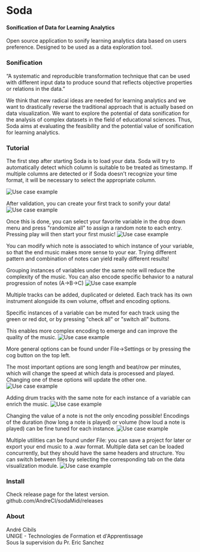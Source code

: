 # Soda
 #### Sonification of Data for Learning Analytics

Open source application to sonify learning analytics data based on users preference.
Designed to be used as a data exploration tool.

### Sonification
“A systematic and reproducible transformation technique that can be used with different input data to produce sound that reflects objective properties or relations in the data.”

We think that new radical ideas are needed for learning analytics and we want to drastically reverse the traditional approach that is actually based on data visualization. We want to explore the potential of data sonification for the analysis of complex datasets in the field of educational sciences. Thus, Soda aims at evaluating the feasibility and the potential value of sonification for learning analytics.

### Tutorial

The first step after starting Soda is to load your data. Soda will try to automatically detect which column is suitable to be treated as timestamp. If multiple columns are detected or if Soda doesn't recognize your time format, it will be necessary to select the appropriate column.

![Use case example](data/img/tutorial/2.PNG)

After validation, you can create your first track to sonify your data!
![Use case example](data/img/tutorial/3.PNG)

Once this is done, you can select your favorite variable in the drop down menu and press "randomize all" to assign a random note to each entry. Pressing play will then start your first music!
![Use case example](data/img/tutorial/4.PNG)

You can modify which note is associated to which instance of your variable, so that the end music makes more sense to your ear. Trying different pattern and combination of notes can yield really different results!

Grouping instances of variables under the same note will reduce the complexity of the music. You can also encode specific behavior to a natural progression of notes (A->B->C) 
![Use case example](data/img/tutorial/5.PNG)

Multiple tracks can be added, duplicated or deleted. Each track has its own instrument alongside its own volume, offset and encoding options.

Specific instances of a variable can be muted for each track using the green or red dot, or by pressing "check all" or "switch all" buttons.

This enables more complex encoding to emerge and can improve the quality of the music.
![Use case example](data/img/tutorial/6.PNG)

More general options can be found under File->Settings or by pressing the cog button on the top left.

The most important options are song length and beat/row per minutes, which will change the speed at which data is processed and played. Changing one of these options will update the other one.
![Use case example](data/img/tutorial/7.PNG)

Adding drum tracks with the same note for each instance of a variable can enrich the music.
![Use case example](data/img/tutorial/8.PNG)

Changing the value of a note is not the only encoding possible! Encodings of the duration (how long a note is played) or volume (how loud a note is played) can be fine tuned for each instance.
![Use case example](data/img/tutorial/9.PNG)

Multiple utilities can be found under File: you can save a project for later or export your end music to a .wav format.
Multiple data set can be loaded concurrently, but they should have the same headers and structure. You can switch between files by selecting the corresponding tab on the data visualization module.
![Use case example](data/img/tutorial/10.PNG)


### Install
Check release page for the latest version.
github.com/AndreCI/sodaMidi/releases

### About
André Cibils\
UNIGE - Technologies de Formation et d'Apprentissage\
Sous la supervision du Pr. Eric Sanchez